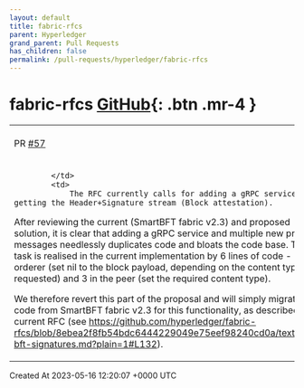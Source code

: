 ```yaml
---
layout: default
title: fabric-rfcs
parent: Hyperledger
grand_parent: Pull Requests
has_children: false
permalink: /pull-requests/hyperledger/fabric-rfcs
---
```


# fabric-rfcs <span class="fs-3 right-align">[GitHub](https://github.com/hyperledger/fabric-rfcs){: .btn .mr-4 }</span>


<div>
    <table>
        <tr>
            <td>
                PR <a href="https://github.com/hyperledger/fabric-rfcs/pull/57" class=".btn">#57</a>
            </td>
            <td>
                <b>
                    BFT signatures: update
                </b>
            </td>
        </tr>
        <tr>
            <td>
                
            </td>
            <td>
                The RFC currently calls for adding a gRPC service for getting the Header+Signature stream (Block attestation).

After reviewing the current (SmartBFT fabric v2.3) and proposed solution, it is clear that adding a gRPC service and multiple new proto messages needlessly duplicates code and bloats the code base. The task is realised in the current implementation by 6 lines of code - 3 in the orderer (set nil to the block payload, depending on the content type requested) and 3 in the peer (set the required content type).

We therefore revert this part of the proposal and will simply migrate the code from SmartBFT fabric v2.3 for this functionality, as described in the current RFC (see https://github.com/hyperledger/fabric-rfcs/blob/8ebea2f8fb54bdc6444229049e75eef98240cd0a/text/0010-bft-signatures.md?plain=1#L132).
            </td>
        </tr>
    </table>
    <div class="right-align">
        Created At 2023-05-16 12:20:07 +0000 UTC
    </div>
</div>

